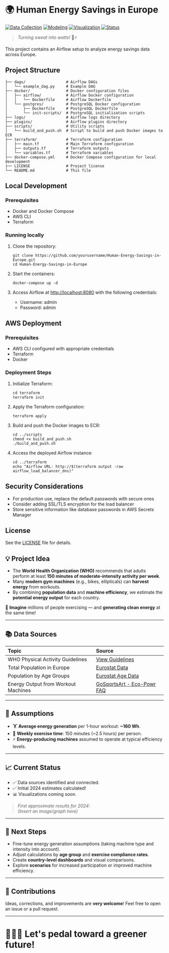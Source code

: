 # 🌍 Human Energy Savings in Europe

[![Data Collection](https://img.shields.io/badge/Stage-Data%20Collection-blue)]()
[![Modeling](https://img.shields.io/badge/Stage-Modeling-yellow)]()
[![Visualization](https://img.shields.io/badge/Stage-Visualization-brightgreen)]()
[![Status](https://img.shields.io/badge/Status-In%20Progress-lightgrey)]()

> _Turning sweat into watts!_ 🚴⚡

This project contains an Airflow setup to analyze energy savings data across Europe.

## Project Structure

```
├── dags/                  # Airflow DAGs
│   └── example_dag.py     # Example DAG
├── docker/                # Docker configuration files
│   ├── airflow/           # Airflow Docker configuration
│   │   └── Dockerfile     # Airflow Dockerfile
│   └── postgres/          # PostgreSQL Docker configuration
│       ├── Dockerfile     # PostgreSQL Dockerfile
│       └── init-scripts/  # PostgreSQL initialization scripts
├── logs/                  # Airflow logs directory
├── plugins/               # Airflow plugins directory
├── scripts/               # Utility scripts
│   └── build_and_push.sh  # Script to build and push Docker images to ECR
├── terraform/             # Terraform configuration
│   ├── main.tf            # Main Terraform configuration
│   ├── outputs.tf         # Terraform outputs
│   └── variables.tf       # Terraform variables
├── docker-compose.yml     # Docker Compose configuration for local development
├── LICENSE                # Project license
└── README.md              # This file
```

## Local Development

### Prerequisites

- Docker and Docker Compose
- AWS CLI
- Terraform

### Running locally

1. Clone the repository:
   ```
   git clone https://github.com/yourusername/Human-Energy-Savings-in-Europe.git
   cd Human-Energy-Savings-in-Europe
   ```

2. Start the containers:
   ```
   docker-compose up -d
   ```

3. Access Airflow at [http://localhost:8080](http://localhost:8080) with the following credentials:
   - Username: admin
   - Password: admin

## AWS Deployment

### Prerequisites

- AWS CLI configured with appropriate credentials
- Terraform
- Docker

### Deployment Steps

1. Initialize Terraform:
   ```
   cd terraform
   terraform init
   ```

2. Apply the Terraform configuration:
   ```
   terraform apply
   ```

3. Build and push the Docker images to ECR:
   ```
   cd ../scripts
   chmod +x build_and_push.sh
   ./build_and_push.sh
   ```

4. Access the deployed Airflow instance:
   ```
   cd ../terraform
   echo "Airflow URL: http://$(terraform output -raw airflow_load_balancer_dns)"
   ```

## Security Considerations

- For production use, replace the default passwords with secure ones
- Consider adding SSL/TLS encryption for the load balancer
- Store sensitive information like database passwords in AWS Secrets Manager

## License

See the [LICENSE](LICENSE) file for details.

## 💡 Project Idea

- The **World Health Organization (WHO)** recommends that adults perform at least **150 minutes of moderate-intensity activity per week**.
- Many **modern gym machines** (e.g., bikes, ellipticals) can **harvest energy** from workouts.
- By combining **population data** and **machine efficiency**, we estimate the **potential energy output** for each country.

🔋 **Imagine** millions of people exercising — and **generating clean energy** at the same time!

---

## 📚 Data Sources

| Topic | Source |
|:-----|:------|
| WHO Physical Activity Guidelines | [View Guidelines](https://www.who.int/initiatives/behealthy/physical-activity#:~:text=18%E2%80%9364%20years-,Should%20do%20at%20least%20150%20minutes%20of%20moderate%2Dintensity%20physical%20activity%20throughout%20the%20week) |
| Total Population in Europe | [Eurostat Data](https://ec.europa.eu/eurostat/databrowser/view/tps00001/default/table?lang=en&category=t_demo.t_demo_pop) |
| Population by Age Groups | [Eurostat Age Data](https://ec.europa.eu/eurostat/databrowser/view/tps00010/default/table?lang=en&category=t_demo.t_demo_ind) |
| Energy Output from Workout Machines | [GoSportsArt - Eco-Powr FAQ](https://www.gosportsart.com/eco-powr-questions-answers/#:~:text=An%20average%201%2Dhour%20workout%20can%20produce%20approximately%20160%20watt%2Dhours%20of%20electricity) |

---

## 🔢 Assumptions

- 🏋️ **Average energy generation** per 1-hour workout: **~160 Wh**.
- 📅 **Weekly exercise time**: 150 minutes (~2.5 hours) per person.
- ⚡️ **Energy-producing machines** assumed to operate at typical efficiency levels.

---

## 📈 Current Status

- ✅ Data sources identified and connected.
- ✅ Initial 2024 estimates calculated!
- 📊 Visualizations coming soon.

> _First approximate results for 2024:_  
> _*(Insert an image/graph here)*_

---

## 🔮 Next Steps

- Fine-tune energy generation assumptions (taking machine type and intensity into account).
- Adjust calculations by **age group** and **exercise compliance rates**.
- Create **country-level dashboards** and visual comparisons.
- Explore **scenarios** for increased participation or improved machine efficiency.

---

## 🤝 Contributions

Ideas, corrections, and improvements are **very welcome**! Feel free to open an issue or a pull request.

---

# 🚴‍♂️💨 Let's pedal toward a greener future!
